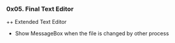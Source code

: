 ### 0x05. Final Text Editor

++ Extended Text Editor
+ Show MessageBox when the file is changed by other process